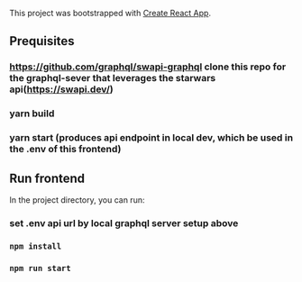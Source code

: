 This project was bootstrapped with [Create React App](https://github.com/facebook/create-react-app).

## Prequisites
### https://github.com/graphql/swapi-graphql clone this repo for the graphql-sever that leverages the starwars api(https://swapi.dev/)
### yarn build
### yarn start (produces api endpoint in local dev, which be used in the .env of this frontend)



## Run frontend

In the project directory, you can run:
### set .env api url by local graphql server setup above
### `npm install`
### `npm run start`


